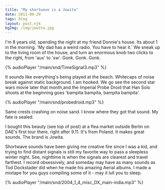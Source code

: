```yaml
---
title: "My shortwave is a Jowita"
date: 2011-09-29
tags: blog
layout: post.njk
bgImg: /img/jowita.jpg
---
```


I'm 8 years old, spending the night at my friend Donnie's house. Its about 1 in the morning. 'My dad has a weird radio. You have to hear it.' We sneak up to the living room of the house, and turn an enormous knob two clicks to the right, from 'aux' to 'sw'. Gonk. Gonk. Gonk.

{% audioPlayer "/main/snd/TimeSignal3.mp3" %}

It sounds like everything's being played at the beach. Whitecaps of noise break against static background. I am hooked. We go see the second star wars movie later that month,and the Imperial Probe Droid that Han Solo shoots at the beginning goes 'bampita bampita, bampita bampita'.

{% audioPlayer "/main/snd/probedroid.mp3" %}

Same crests crashing on noise sand. I know where they got that sound. My fate is sealed.

I bought this beauty (see top of post) at a flea market outside Berlin on DAE's first tour there, right after 9.11. It's from Poland. It makes great sounds. The brand is Jowita.

Shortwave sounds have been giving me creative fire since I was a kid, and trying to find distant signals is still my favorite way to pass a sleepless winter night. See, nighttime is when the signals are clearest and travel farthest. I record obsessively, and someday may have as many sounds as Tod Dockstader did when he made his amazing Aerial albums. I made a mixtape for you guys compiling some of it - may it lull you to sleep.

{% audioPlayer "/main/snd/2004_1_4_misc_DX_main-india.mp3" %}

